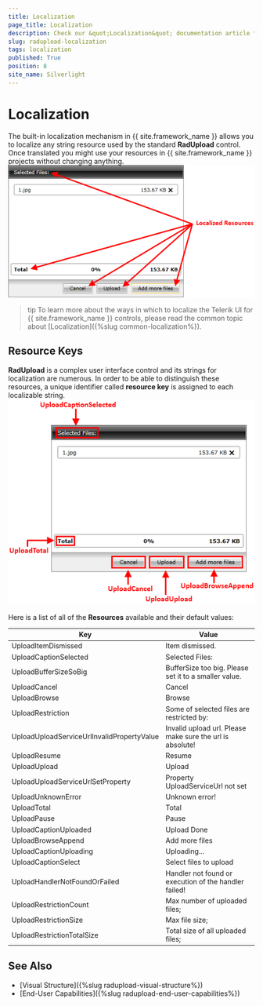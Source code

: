 ```yaml
---
title: Localization
page_title: Localization
description: Check our &quot;Localization&quot; documentation article for the RadUpload {{ site.framework_name }} control.
slug: radupload-localization
tags: localization
published: True
position: 8
site_name: Silverlight
---
```


# Localization

The built-in localization mechanism in {{ site.framework_name }} allows you to localize any string resource used by the standard __RadUpload__ control. Once translated you might use your resources in {{ site.framework_name }} projects without changing anything.
![WPF RadUpload ](images/RadUpload_Localization_01.png)

>tip To learn more about the ways in which to localize the Telerik UI for {{ site.framework_name }} controls, please read the common topic about [Localization]({%slug common-localization%}).

## Resource Keys

__RadUpload__ is a complex user interface control and its strings for localization are numerous. In order to be able to distinguish these resources, a unique identifier called __resource key__ is assigned to each localizable string.
![WPF RadUpload ](images/RadUpload_Localization_02.png)

Here is a list of all of the __Resources__ available and their default values:
		
|Key|Value|
|---|-----|
|UploadItemDismissed|Item dismissed.|
|UploadCaptionSelected|Selected Files:|
|UploadBufferSizeSoBig|BufferSize too big. Please set it to a smaller value.|
|UploadCancel|Cancel|
|UploadBrowse|Browse|
|UploadRestriction|Some of selected files are restricted by:|
|UploadUploadServiceUrlInvalidPropertyValue|Invalid upload url. Please make sure the url is absolute!|
|UploadResume|Resume|
|UploadUpload|Upload|
|UploadUploadServiceUrlSetProperty|Property UploadServiceUrl not set|
|UploadUnknownError|Unknown error!|
|UploadTotal|Total|
|UploadPause|Pause|
|UploadCaptionUploaded|Upload Done|
|UploadBrowseAppend|Add more files|
|UploadCaptionUploading|Uploading...|
|UploadCaptionSelect|Select files to upload|
|UploadHandlerNotFoundOrFailed|Handler not found or execution of the handler failed!|
|UploadRestrictionCount|Max number of uploaded files;|
|UploadRestrictionSize|Max file size;|
|UploadRestrictionTotalSize|Total size of all uploaded files;|


## See Also
 * [Visual Structure]({%slug radupload-visual-structure%})
 * [End-User Capabilities]({%slug radupload-end-user-capabilities%})
